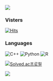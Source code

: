 <img src="https://capsule-render.vercel.app/api?type=waving&color=timeAuto&height=300&section=header&text=HyeonGyu's Github&fontSize=50" />

### Visters

[![Hits](https://hits.seeyoufarm.com/api/count/incr/badge.svg?url=https%3A%2F%2Fgithub.com%2FHyeon-Gyu&count_bg=%23E5CECE&title_bg=%23FFA0A0&icon=&icon_color=%23000000&title=VISIT&edge_flat=false)](https://github.com/Hyeon-Gyu)

### Languages 

![C++](https://img.shields.io/badge/c++-%2300599C.svg?style=for-the-badge&logo=c%2B%2B&logoColor=white)
![Python](https://img.shields.io/badge/python-3670A0?style=for-the-badge&logo=python&logoColor=ffdd54)
![R](https://img.shields.io/badge/r-%23276DC3.svg?style=for-the-badge&logo=r&logoColor=white)


[![Solved.ac프로필](http://mazassumnida.wtf/api/v2/generate_badge?boj=lhg0729)](https://solved.ac/lhg0729)


<img src="https://capsule-render.vercel.app/api?type=waving&color=timeAuto&height=300&section=footer"/>
